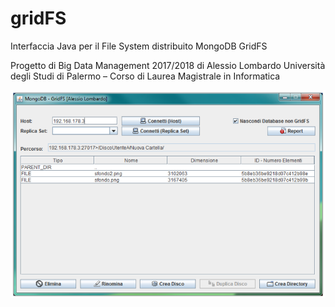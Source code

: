 # gridFS
Interfaccia Java per il File System distribuito MongoDB GridFS

Progetto di Big Data Management 2017/2018 di Alessio Lombardo
Università degli Studi di Palermo – Corso di Laurea Magistrale in Informatica

![](https://raw.githubusercontent.com/alessiolombardo/gridFS/master/doc/github-wiki-images/4.PNG) 
